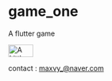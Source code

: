 # game_one

A flutter game


<a href="https://www.buymeacoffee.com/Maxvy" target="_blank"><img src="https://i.imgur.com/02R3txv.png" alt="A Little Coffee Please" style="height: 25px;width: 50px;" ></a>

contact : maxvy_@naver.com



